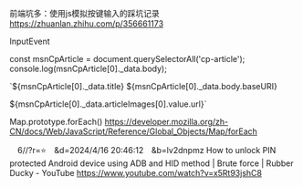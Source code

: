 前端坑多：使用js模拟按键输入的踩坑记录
https://zhuanlan.zhihu.com/p/356661173

InputEvent

const msnCpArticle = document.querySelectorAll('cp-article');
console.log(msnCpArticle[0]._data.body);

`${msnCpArticle[0]._data.title}
${msnCpArticle[0]._data.body.baseURI}

${msnCpArticle[0]._data.articleImages[0].value.url}`

Map.prototype.forEach()
https://developer.mozilla.org/zh-CN/docs/Web/JavaScript/Reference/Global_Objects/Map/forEach

　6//?r=⭐　&d=2024/4/16 20:46:12　&b=lv2dnpmz
How to unlock PIN protected Android device using ADB and HID method | Brute force | Rubber Ducky - YouTube
https://www.youtube.com/watch?v=x5Rt93jshC8
